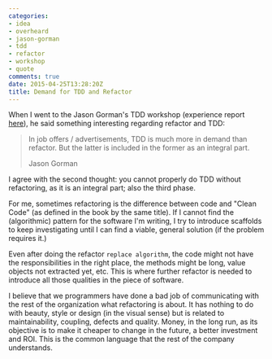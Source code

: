 ```yaml
---
categories:
- idea
- overheard
- jason-gorman
- tdd
- refactor
- workshop
- quote
comments: true
date: 2015-04-25T13:28:20Z
title: Demand for TDD and Refactor
---
```


When I went to the Jason Gorman's TDD workshop (experience report [here](../../../../2015/04/12/jason-gorman-tdd-intensive-workshop)), he said something interesting regarding refactor and TDD:

> In job offers / advertisements, TDD is much more in demand than refactor. But the latter is included in the former as an integral part.
>
> Jason Gorman

I agree with the second thought: you cannot properly do TDD without refactoring, as it is an integral part; also the third phase.

For me, sometimes refactoring is the difference between code and "Clean Code" (as defined in the book by the same title). If I cannot find the (algorithmic) pattern for the software I'm writing, I try to introduce scaffolds to keep investigating until I can find a viable, general solution (if the problem requires it.)

Even after doing the refactor ``replace algorithm``, the code might not have the responsibilities in the right place, the methods might be long, value objects not extracted yet, etc. This is where further refactor is needed to introduce all those qualities in the piece of software.

I believe that we programmers have done a bad job of communicating with the rest of the organization what refactoring is about. It has nothing to do with beauty, style or design (in the visual sense) but is related to maintainability, coupling, defects and quality. Money, in the long run, as its objective is to make it cheaper to change in the future, a better investment and ROI. This is the common language that the rest of the company understands.
